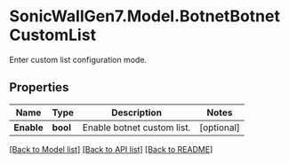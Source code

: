 # SonicWallGen7.Model.BotnetBotnetCustomList
Enter custom list configuration mode.

## Properties

Name | Type | Description | Notes
------------ | ------------- | ------------- | -------------
**Enable** | **bool** | Enable botnet custom list. | [optional] 

[[Back to Model list]](../README.md#documentation-for-models) [[Back to API list]](../README.md#documentation-for-api-endpoints) [[Back to README]](../README.md)

